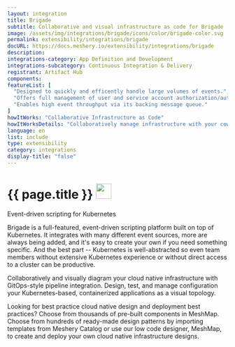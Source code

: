```yaml
---
layout: integration
title: Brigade
subtitle: Collaborative and visual infrastructure as code for Brigade
image: /assets/img/integrations/brigade/icons/color/brigade-color.svg
permalink: extensibility/integrations/brigade
docURL: https://docs.meshery.io/extensibility/integrations/brigade
description: 
integrations-category: App Definition and Development
integrations-subcategory: Continuous Integration & Delivery
registrant: Artifact Hub
components: 
featureList: [
  "Designed to quickly and efficently handle large volumes of events.",
  "Offers full management of user and service account authorization/authentication.",
  "Enables high event throughput via its backing message queue."
]
howItWorks: "Collaborative Infrastructure as Code"
howItWorksDetails: "Collaboratively manage infrastructure with your coworkers synchronously sharing the same designs."
language: en
list: include
type: extensibility
category: integrations
display-title: "false"
---
```

<h1>{{ page.title }} <img src="{{ page.image }}" style="width: 35px; height: 35px;" /></h1>

<p>
Event-driven scripting for Kubernetes
</p>
<p>
Brigade is a full-featured, event-driven scripting platform built on top of Kubernetes. It integrates with many different event sources, more are always being added, and it's easy to create your own if you need something specific. And the best part -- Kubernetes is well-abstracted so even team members without extensive Kubernetes experience or without direct access to a cluster can be productive.</p><p>
    Collaboratively and visually diagram your cloud native infrastructure with GitOps-style pipeline integration. Design, test, and manage configuration your Kubernetes-based, containerized applications as a visual topology.
</p>
<p>
    Looking for best practice cloud native design and deployment best practices? Choose from thousands of pre-built components in MeshMap. Choose from hundreds of ready-made design patterns by importing templates from Meshery Catalog or use our low code designer, MeshMap, to create and deploy your own cloud native infrastructure designs.
</p>
